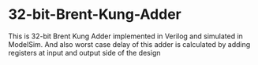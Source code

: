 # 32-bit-Brent-Kung-Adder
This is 32-bit Brent Kung Adder implemented in Verilog and simulated in ModelSim. And also worst case delay of this adder is calculated by adding registers at input and output side of the design
